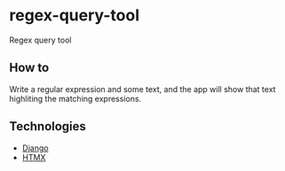 # regex-query-tool
Regex query tool

## How to
Write a regular expression and some text, and the app will show that text highliting the matching expressions.

## Technologies
- [Django](https://www.djangoproject.com/)
- [HTMX](https://htmx.org/)
